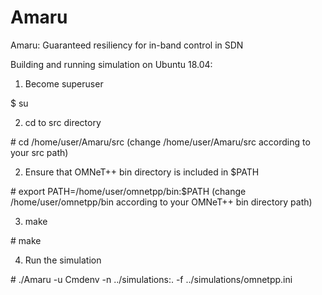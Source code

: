 # Amaru
Amaru: Guaranteed resiliency for in-band control in SDN

Building and running simulation on Ubuntu 18.04:

1. Become superuser

$ su

2. cd to src directory

\# cd /home/user/Amaru/src (change /home/user/Amaru/src according to your src path)

2. Ensure that OMNeT++ bin directory is included in $PATH

\# export PATH=/home/user/omnetpp/bin:$PATH (change /home/user/omnetpp/bin according to your OMNeT++ bin directory path)

3. make

\# make

4. Run the simulation

\# ./Amaru -u Cmdenv -n ../simulations:. -f ../simulations/omnetpp.ini
